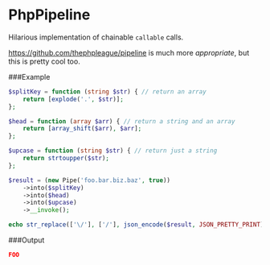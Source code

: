 # PhpPipeline
Hilarious implementation of chainable `callable` calls.

https://github.com/thephpleague/pipeline is much more _appropriate_, but this is pretty cool too.

###Example
```php
$splitKey = function (string $str) { // return an array
    return [explode('.', $str)];
};

$head = function (array $arr) { // return a string and an array
    return [array_shift($arr), $arr];
};

$upcase = function (string $str) { // return just a string
    return strtoupper($str);
};

$result = (new Pipe('foo.bar.biz.baz', true))
    ->into($splitKey)
    ->into($head)
    ->into($upcase)
    ->__invoke();

echo str_replace(['\/'], ['/'], json_encode($result, JSON_PRETTY_PRINT)) . "\n";
```

###Output
```json
FOO
```
